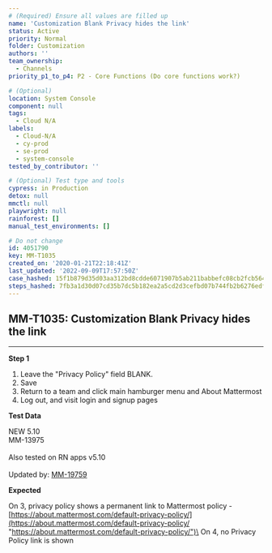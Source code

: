 ```yaml
---
# (Required) Ensure all values are filled up
name: 'Customization Blank Privacy hides the link'
status: Active
priority: Normal
folder: Customization
authors: ''
team_ownership:
  - Channels
priority_p1_to_p4: P2 - Core Functions (Do core functions work?)

# (Optional)
location: System Console
component: null
tags:
  - Cloud N/A
labels:
  - Cloud-N/A
  - cy-prod
  - se-prod
  - system-console
tested_by_contributor: ''

# (Optional) Test type and tools
cypress: in Production
detox: null
mmctl: null
playwright: null
rainforest: []
manual_test_environments: []

# Do not change
id: 4051790
key: MM-T1035
created_on: '2020-01-21T22:18:41Z'
last_updated: '2022-09-09T17:57:50Z'
case_hashed: 15f1b879d35d03aa312bd8cdde6071907b5ab211babbefc08cb2fcb56454986d89602757c89fa8c79efb936db3f8cc0f
steps_hashed: 7fb3a1d30d07cd35b7dc5b182ea2a5cd2d3cefbd07b744fb2b6276edf04923c3fb97b5523dfb5b683feb327c5f06402a
---
```


<!-- (Auto-generated) Based on frontmatter's "key" and "name" -->

## MM-T1035: Customization Blank Privacy hides the link

---

**Step 1**

1. Leave the "Privacy Policy" field BLANK.
2. Save
3. Return to a team and click main hamburger menu and About Mattermost
4. Log out, and visit login and signup pages

**Test Data**

NEW 5.10\
MM-13975\
\
Also tested on RN apps v5.10\
\
Updated by: [MM-19759](https://mattermost.atlassian.net/browse/MM-19759)

**Expected**

On 3, privacy policy shows a permanent link to Mattermost policy - [https://about.mattermost.com/default-privacy-policy/](https://about.mattermost.com/default-privacy-policy/ "https://about.mattermost.com/default-privacy-policy/")\
On 4, no Privacy Policy link is shown
